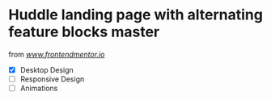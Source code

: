 # Huddle landing page with alternating feature blocks master

from *www.frontendmentor.io*

- [x] Desktop Design
- [ ] Responsive Design
- [ ] Animations
